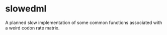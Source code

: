 slowedml
========

A planned slow implementation of some common functions
associated with a weird codon rate matrix.
